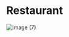 # Restaurant
![image (7)](https://user-images.githubusercontent.com/66275797/179100016-efb3ef6e-a361-4d0f-b4d3-2c31759b8d8a.png)
